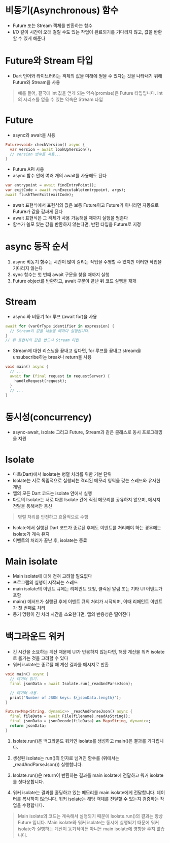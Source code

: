 # 비동기(Asynchronous) 함수
- Future 또는 Stream 객체를 반환하는 함수
- I/O 같이 시간이 오래 걸릴 수도 있는 작업이 완료되기를 기다리지 않고, 값을 반환할 수 있게 해준다

# Future와 Stream 타입
- Dart 언어와 라이브러리는 객체의 값을 미래에 얻을 수 있다는 것을 나타내기 위해 Future와 Stream을 사용
> 예를 들어, 결국에 int 값을 얻게 되는 약속(promise)은 Future<int> 타입입니다. int의 시리즈를 얻을 수 있는 약속은 Stream<int> 타입



# Future
- async와 await을 사용
```dart
Future<void> checkVersion() async {
  var version = await lookUpVersion();
  // version 변수를 사용...
}
```
- Future API 사용
- async 함수 안에 여러 개의 await를 사용해도 된다
```dart
var entrypoint = await findEntryPoint();
var exitCode = await runExecutable(entrypoint, args);
await flushThenExit(exitCode);
```
- await 표현식에서 표현식의 값은 보통 Future이고 Future가 아니라면 자동으로 Future가 값을 감싸게 된다
- await 표현식은 그 객체가 사용 가능해질 때까지 실행을 멈춘다
- 함수가 쓸모 있는 값을 반환하지 않는다면, 반환 타입을 Future<void>로 지정


# async 동작 순서
1. async 비동기 함수는 시간이 많이 걸리는 작업을 수행할 수 있지만 이러한 작업을 기다리지 않는다
2. sync 함수는 첫 번째 await 구문을 찾을 때까지 실행
3. Future object를 반환하고, await 구문이 끝난 뒤 코드 실행을 재개

# Stream
- async 와 비동기 for 루프 (await for)을 사용
```dart
await for (varOrType identifier in expression) {
  // Stream이 값을 내놓을 때마다 실행됩니다.
}
// 위 표현식의 값은 반드시 Stream 타입
```
- Stream에 대한 리스닝을 끝내고 싶다면, for 루프를 끝내고 stream을 unsubscribe하는 break나 return을 사용
```dart
void main() async {
  // ...
  await for (final request in requestServer) {
    handleRequest(request);
  }
  // ...
}
```

# 동시성(concurrency)
- async-await, isolate 그리고 Future, Stream과 같은 클래스로 동시 프로그래밍을 지원

# Isolate
- 다트(Dart)에서 Isolate는 병렬 처리를 위한 기본 단위
- Isolate는 서로 독립적으로 실행되는 격리된 메모리 영역을 갖는 스레드와 유사한 개념
- 앱의 모든 Dart 코드는 isolate 안에서 실행
- 다트의 Isolate는 서로 다른 Isolate 간에 직접 메모리를 공유하지 않으며, 메시지 전달을 통해서만 통신
> 병렬 처리를 안전하고 효율적으로 수행
- Isolate에서 실행된 Dart 코드가 종료된 후에도 이벤트를 처리해야 하는 경우에는 isolate가 계속 유지
- 이벤트의 처리가 끝난 후, isolate는 종료

# Main isolate
- Main isolate에 대해 전혀 고려할 필요없다
- 프로그램의 실행이 시작되는 스레드
- main isolate의 이벤트 큐에는 리페인트 요청, 클릭된 알림 또는 기타 UI 이벤트가 포함
- main() 메서드가 실행된 후에 이벤트 큐의 처리가 시작되며, 이때 리페인트 이벤트가 첫 번째로 처리
- 동기 명령이 긴 처리 시간을 소요한다면, 앱의 반응성은 떨어진다

# 백그라운드 워커
- 긴 시간을 소요하는 계산 때문에 UI가 반응하지 않는다면, 해당 계산을 워커 isolate로 옮기는 것을 고려할 수 있다
- 워커 isolate는 종료될 때 계산 결과를 메시지로 반환
```dart
void main() async {
  // 데이터 읽기.
  final jsonData = await Isolate.run(_readAndParseJson);

  // 데이터 사용.
  print('Number of JSON keys: ${jsonData.length}');
}

Future<Map<String, dynamic>> _readAndParseJson() async {
  final fileData = await File(filename).readAsString();
  final jsonData = jsonDecode(fileData) as Map<String, dynamic>;
  return jsonData;
}
```
1. Isolate.run()은 백그라운드 워커인 isolate를 생성하고 main()은 결과를 기다립니다.

2. 생성된 isolate는 run()의 인자로 넘겨진 함수를 (위에서는 _readAndParseJson()) 실행합니다.

3. Isolate.run()은 return이 반환하는 결과를 main isolate에 전달하고 워커 isolate를 셧다운합니다.

4. 워커 isolate는 결과를 홀딩하고 있는 메모리를 main isolate에게 전달합니다. 데이터를 복사하지 않습니다. 워커 isolate는 해당 객체를 전달할 수 있는지 검증하는 작업을 수행합니다.

> Main isolate의 코드는 계속해서 실행되기 때문에 Isolate.run()의 결과는 항상 Future 입니다. Main isolate와 워커 isolate는 동시에 실행되기 때문에 워커 isolate가 실행하는 계산이 동기적이든 아니든 main isolate에 영향을 주지 않습니다.